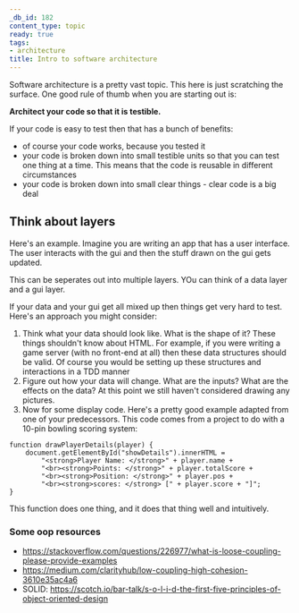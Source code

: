 ```yaml
---
_db_id: 182
content_type: topic
ready: true
tags:
- architecture
title: Intro to software architecture
---
```


Software architecture is a pretty vast topic. This here is just scratching the surface. One good rule of thumb when you are starting out is:

**Architect your code so that it is testible.**

If your code is easy to test then that has a bunch of benefits:
- of course your code works, because you tested it
- your code is broken down into small testible units so that you can test one thing at a time. This means that the code is reusable in different circumstances
- your code is broken down into small clear things - clear code is a big deal 

## Think about layers 

Here's an example. Imagine you are writing an app that has a user interface. The user interacts with the gui and then the stuff drawn on the gui gets updated.

This can be seperates out into multiple layers. YOu can think of a data layer and a gui layer. 

If your data and your gui get all mixed up then things get very hard to test. Here's an approach you might consider:

1. Think what your data should look like. What is the shape of it? These things shouldn't know about HTML. For example, if you were writing a game server (with no front-end at all) then these data structures should be valid. Of course you would be setting up these structures and interactions in a TDD manner
2. Figure out how your data will change. What are the inputs? What are the effects on the data? At this point we still haven't considered drawing any pictures.
3. Now for some display code. Here's a pretty good example adapted from one of your predecessors. This code comes from a project to do with a 10-pin bowling scoring system:

```
function drawPlayerDetails(player) {
    document.getElementById("showDetails").innerHTML =
        "<strong>Player Name: </strong>" + player.name +
        "<br><strong>Points: </strong>" + player.totalScore +
        "<br><strong>Position: </strong>" + player.pos +
        "<br><strong>scores: </strong> [" + player.score + "]";
}
```

This function does one thing, and it does that thing well and intuitively.

### Some oop resources

- https://stackoverflow.com/questions/226977/what-is-loose-coupling-please-provide-examples
- https://medium.com/clarityhub/low-coupling-high-cohesion-3610e35ac4a6
- SOLID: https://scotch.io/bar-talk/s-o-l-i-d-the-first-five-principles-of-object-oriented-design